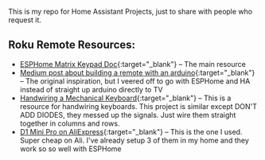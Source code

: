 This is my repo for Home Assistant Projects, just to share with people who request it.

## Roku Remote Resources:
- [ESPHome Matrix Keypad Doc](https://esphome.io/components/matrix_keypad.html){:target="_blank"} – The main resource
- [Medium post about building a remote with an arduino](https://medium.com/@nchourrout/building-a-better-and-bulkier-roku-remote-fa34bcb185c3){:target="_blank"} – The original inspiration, but I veered off to go with ESPHome and HA instead of straight up arduino directly to TV
- [Handwiring a Mechanical Keyboard](https://www.crackedthecode.co/a-complete-guide-to-building-a-hand-wired-keyboard/){:target="_blank"} – This is a resource for handwiring keyboards. This project is similar except DON'T ADD DIODES, they messed up the signals. Just wire them straight together in columns and rows.
- [D1 Mini Pro on AliExpress](https://www.aliexpress.us/item/2251832465432818.html?pdp_ext_f=%7B%22sku_id%22:%2212000029435238220%22%7D){:target="_blank"} – This is the one I used. Super cheap on Ali. I've already setup 3 of them in my home and they work so so well with ESPHome
